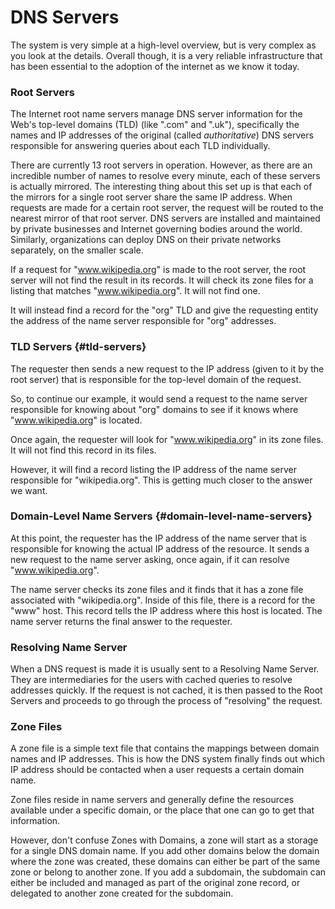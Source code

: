 # DNS Servers

The system is very simple at a high-level overview, but is very complex as you look at the details. Overall though, it is a very reliable infrastructure that has been essential to the adoption of the internet as we know it today.

### Root Servers

The Internet root name servers manage DNS server information for the Web's top-level domains \(TLD\) \(like ".com" and ".uk"\), specifically the names and IP addresses of the original \(called _authoritative_\) DNS servers responsible for answering queries about each TLD individually.

There are currently 13 root servers in operation. However, as there are an incredible number of names to resolve every minute, each of these servers is actually mirrored. The interesting thing about this set up is that each of the mirrors for a single root server share the same IP address. When requests are made for a certain root server, the request will be routed to the nearest mirror of that root server. DNS servers are installed and maintained by private businesses and Internet governing bodies around the world. Similarly, organizations can deploy DNS on their private networks separately, on the smaller scale.

If a request for "www.wikipedia.org" is made to the root server, the root server will not find the result in its records. It will check its zone files for a listing that matches "www.wikipedia.org". It will not find one.

It will instead find a record for the "org" TLD and give the requesting entity the address of the name server responsible for "org" addresses.

### TLD Servers {#tld-servers}

The requester then sends a new request to the IP address \(given to it by the root server\) that is responsible for the top-level domain of the request.

So, to continue our example, it would send a request to the name server responsible for knowing about "org" domains to see if it knows where "www.wikipedia.org" is located.

Once again, the requester will look for "www.wikipedia.org" in its zone files. It will not find this record in its files.

However, it will find a record listing the IP address of the name server responsible for "wikipedia.org". This is getting much closer to the answer we want.

### Domain-Level Name Servers {#domain-level-name-servers}

At this point, the requester has the IP address of the name server that is responsible for knowing the actual IP address of the resource. It sends a new request to the name server asking, once again, if it can resolve "www.wikipedia.org".

The name server checks its zone files and it finds that it has a zone file associated with "wikipedia.org". Inside of this file, there is a record for the "www" host. This record tells the IP address where this host is located. The name server returns the final answer to the requester.

### Resolving Name Server

When a DNS request is made it is usually sent to a Resolving Name Server.  They are intermediaries for the users with cached queries to resolve addresses quickly.  If the request is not cached, it is then passed to the Root Servers and proceeds to go through the process of "resolving" the request.

### Zone Files

A zone file is a simple text file that contains the mappings between domain names and IP addresses. This is how the DNS system finally finds out which IP address should be contacted when a user requests a certain domain name.

Zone files reside in name servers and generally define the resources available under a specific domain, or the place that one can go to get that information.

However, don't confuse Zones with Domains, a zone will start as a storage for a single DNS domain name. If you add other domains below the domain where the zone was created, these domains can either be part of the same zone or belong to another zone. If you add a subdomain, the subdomain can either be included and managed as part of the original zone record, or delegated to another zone created for the subdomain.

